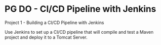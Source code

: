 # PG DO - CI/CD Pipeline with Jenkins

Project 1 - Building a CI/CD Pipeline with Jenkins

Use Jenkins to set up a CI/CD pipeline that will compile and test a Maven project and deploy it to a Tomcat Server.